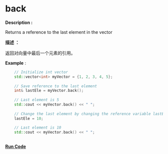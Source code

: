 # back

**Description :** 

Returns a reference to the last element in the vector

**描述 ：**

返回对向量中最后一个元素的引用。

**Example** :

```cpp
    // Initialize int vector
    std::vector<int> myVector = {1, 2, 3, 4, 5}; 
    
    // Save reference to the last element
    int& lastEle = myVector.back();
  
    // Last element is 5
    std::cout << myVector.back() << " ";
    
    // Change the last element by changing the reference variable lastEle
    lastEle = 10;
  
    // Last element is 10
    std::cout << myVector.back() << " ";
    
```
**[Run Code](https://rextester.com/RQEY20725)**
